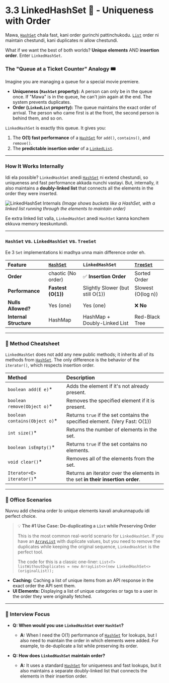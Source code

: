 # 3.3 LinkedHashSet 🔗 - Uniqueness with Order

Mawa, [`HashSet`](../2-HashSet/README.md) chala fast, kani order gurinchi pattinchukodu. [`List`](../../02-List-Interface/README.md) order ni maintain chestundi, kani duplicates ni allow chestundi.

What if we want the best of both worlds? **Unique elements** AND **insertion order**.
Enter `LinkedHashSet`.

### The "Queue at a Ticket Counter" Analogy 🎟️

Imagine you are managing a queue for a special movie premiere.

*   **Uniqueness (`HashSet` property):** A person can only be in the queue once. If "Mawa" is in the queue, he can't join again at the end. The system prevents duplicates.
*   **Order (`LinkedList` property):** The queue maintains the exact order of arrival. The person who came first is at the front, the second person is behind them, and so on.

`LinkedHashSet` is exactly this queue. It gives you:
1.  The **O(1) fast performance** of a [`HashSet`](../2-HashSet/README.md) for `add()`, `contains()`, and `remove()`.
2.  The **predictable insertion order** of a [`LinkedList`](../../02-List-Interface/3-LinkedList/README.md).

---

### How It Works Internally

Idi ela possible? `LinkedHashSet` anedi [`HashSet`](../2-HashSet/README.md) ni extend chestundi, so uniqueness and fast performance akkada nunchi vastayi. But, internally, it also maintains a **doubly-linked list** that connects all the elements in the order they were inserted.

![LinkedHashSet Internals](https://i.imgur.com/8x704K8.png)
*(Image shows buckets like a HashSet, with a linked list running through the elements to maintain order)*

Ee extra linked list valla, `LinkedHashSet` anedi `HashSet` kanna konchem ekkuva memory teeskuntundi.

---

### `HashSet` vs. `LinkedHashSet` vs. `TreeSet`

Ee 3 `Set` implementations ki madhya unna main difference order eh.

| Feature | [`HashSet`](../2-HashSet/README.md) | `LinkedHashSet` | [`TreeSet`](../4-TreeSet/README.md) |
| :--- | :--- | :--- | :--- |
| **Order** |  chaotic (No order) | ✅ **Insertion Order** | Sorted Order |
| **Performance** | **Fastest (O(1))** | Slightly Slower (but still O(1)) | Slowest (O(log n)) |
| **Nulls Allowed?** | Yes (one) | Yes (one) | ❌ **No** |
| **Internal Structure**| HashMap | HashMap + Doubly-Linked List | Red-Black Tree |

---

### 📖 Method Cheatsheet

`LinkedHashSet` does not add any new public methods; it inherits all of its methods from [`HashSet`](../2-HashSet/README.md). The only difference is the behavior of the `iterator()`, which respects insertion order.

| Method | Description |
| :--- | :--- |
| `boolean add(E e)`* | Adds the element if it's not already present. |
| `boolean remove(Object o)`* | Removes the specified element if it is present. |
| `boolean contains(Object o)`* | Returns `true` if the set contains the specified element. (Very Fast: O(1)) |
| `int size()`* | Returns the number of elements in the set. |
| `boolean isEmpty()`* | Returns `true` if the set contains no elements. |
| `void clear()`* | Removes all of the elements from the set. |
| `Iterator<E> iterator()`* | Returns an iterator over the elements in the set **in their insertion order**. |

---

### 💼 Office Scenarios

Nuvvu add chesina order lo unique elements kavali anukunnapudu idi perfect choice.

> 💡 **The #1 Use Case: De-duplicating a `List` while Preserving Order**
>
> This is the most common real-world scenario for `LinkedHashSet`. If you have an [`ArrayList`](../../02-List-Interface/2-ArrayList/README.md) with duplicate values, but you need to remove the duplicates while keeping the original sequence, `LinkedHashSet` is the perfect tool.
>
> The code for this is a classic one-liner:
> `List<T> listWithoutDuplicates = new ArrayList<>(new LinkedHashSet<>(originalList));`

*   **Caching:** Caching a list of unique items from an API response in the exact order the API sent them.
*   **UI Elements:** Displaying a list of unique categories or tags to a user in the order they were originally fetched.

---

### 🎯 Interview Focus

*   **Q: When would you use `LinkedHashSet` over `HashSet`?**
    *   **A:** When I need the O(1) performance of [`HashSet`](../2-HashSet/README.md) for lookups, but I also need to maintain the order in which elements were added. For example, to de-duplicate a list while preserving its order.

*   **Q: How does `LinkedHashSet` maintain order?**
    *   **A:** It uses a standard [`HashSet`](../2-HashSet/README.md) for uniqueness and fast lookups, but it also maintains a separate doubly-linked list that connects the elements in their insertion order.
